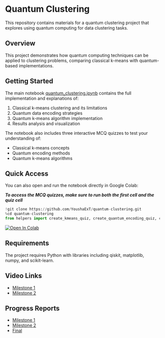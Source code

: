 # Quantum Clustering

This repository contains materials for a quantum clustering project that explores using quantum computing for data clustering tasks.

## Overview

This project demonstrates how quantum computing techniques can be applied to clustering problems, comparing classical k-means with quantum-based implementations.

## Getting Started

The main notebook [quantum_clustering.ipynb](quantum_clustering.ipynb) contains the full implementation and explanations of:

1. Classical k-means clustering and its limitations
2. Quantum data encoding strategies
3. Quantum k-means algorithm implementation
4. Results analysis and visualization

The notebook also includes three interactive MCQ quizzes to test your understanding of:
- Classical k-means concepts
- Quantum encoding methods
- Quantum k-means algorithms

## Quick Access

You can also open and run the notebook directly in Google Colab:

***To access the MCQ quizzes, make sure to run both the first cell and the quiz cell***

```python
!git clone https://github.com/YoushaExT/quantum-clustering.git
%cd quantum-clustering
from helpers import create_kmeans_quiz, create_quantum_encoding_quiz, create_quantum_kmeans_quiz
```

[![Open In Colab](https://colab.research.google.com/assets/colab-badge.svg)](https://colab.research.google.com/drive/1Zcwt8FHRCho1q01VCiqrrVHmsezCpRoV?usp=sharing)

## Requirements

The project requires Python with libraries including qiskit, matplotlib, numpy, and scikit-learn.

## Video Links

- [Milestone 1](https://youtu.be/cAsTMfiH5UA)  
- [Milestone 2](https://youtu.be/ZcqIW839bR4)

## Progress Reports

- [Milestone 1](milestone_1_progress_report.pdf)  
- [Milestone 2](milestone_2_progress_report.pdf)  
- [Final](final_progress_report.pdf)
